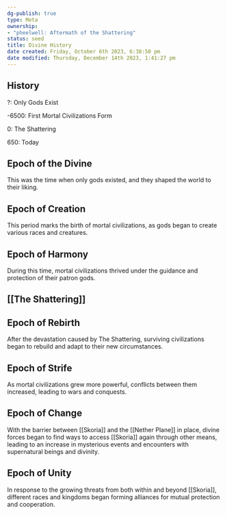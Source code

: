 ```yaml
---
dg-publish: true
type: Meta
ownership:
- "pheelwell: Aftermath of the Shattering"
status: seed
title: Divine History
date created: Friday, October 6th 2023, 6:38:50 pm
date modified: Thursday, December 14th 2023, 1:41:27 pm
---
```


## History

?: Only Gods Exist

-6500: First Mortal Civilizations Form

0: The Shattering

650: Today

## Epoch of the Divine

This was the time when only gods existed, and they shaped the world to their liking.

## Epoch of Creation

This period marks the birth of mortal civilizations, as gods began to create various races and creatures.

## Epoch of Harmony

During this time, mortal civilizations thrived under the guidance and protection of their patron gods.

## [[The Shattering]]

## Epoch of Rebirth

After the devastation caused by The Shattering, surviving civilizations began to rebuild and adapt to their new circumstances.

## Epoch of Strife

As mortal civilizations grew more powerful, conflicts between them increased, leading to wars and conquests.

## Epoch of Change

With the barrier between [[Skoria]] and the [[Nether Plane]] in place, divine forces began to find ways to access [[Skoria]] again through other means, leading to an increase in mysterious events and encounters with supernatural beings and divinity.

## Epoch of Unity

In response to the growing threats from both within and beyond [[Skoria]], different races and kingdoms began forming alliances for mutual protection and cooperation.
